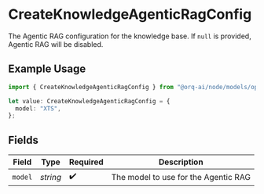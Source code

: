 # CreateKnowledgeAgenticRagConfig

The Agentic RAG configuration for the knowledge base. If `null` is provided, Agentic RAG will be disabled.

## Example Usage

```typescript
import { CreateKnowledgeAgenticRagConfig } from "@orq-ai/node/models/operations";

let value: CreateKnowledgeAgenticRagConfig = {
  model: "XTS",
};
```

## Fields

| Field                                | Type                                 | Required                             | Description                          |
| ------------------------------------ | ------------------------------------ | ------------------------------------ | ------------------------------------ |
| `model`                              | *string*                             | :heavy_check_mark:                   | The model to use for the Agentic RAG |